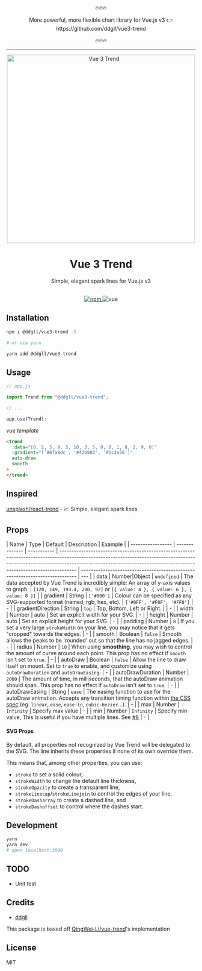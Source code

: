 <p align=center>🔥🔥🔥</p>
<p align=center>More powerful, more flexible chart library for Vue.js v3 👉 https://github.com/ddgll/vue3-trend</p>
<p align=center>🔥🔥🔥</p>

---

<div align="center">
  <img src="https://cloud.githubusercontent.com/assets/7565692/23977197/9da0b77c-0a27-11e7-8f14-4d3845a524a0.png" width="500" alt="Vue 3 Trend">
  <br>
  <h1>Vue 3 Trend</h1>
  <p>Simple, elegant spark lines for Vue.js v3</p>
  <br>
  <a href="https://www.npmjs.org/package/vue3trend"><img src="https://img.shields.io/npm/v/vue3trend.svg?style=flat-square" alt="npm">
  </a>
  <img src="https://img.shields.io/static/v1?logo=vue.js&colorA=2c3e50&style=flat-square&message=3.0.0&label=vue" alt="vue">
</div>

## Installation

```bash
npm i @ddgll/vue3-trend -S

# or via yarn

yarn add @ddgll/vue3-trend
```

## Usage

```js
// app.js

import Trend from "@ddgll/vue3-trend";

// ...

app.use(Trend);
```

_vue template_

```html
<trend
  :data="[0, 2, 5, 9, 5, 10, 3, 5, 0, 0, 1, 8, 2, 9, 0]"
  :gradient="['#6fa8dc', '#42b983', '#2c3e50']"
  auto-draw
  smooth
>
</trend>
```

## Inspired

[unsplash/react-trend](https://github.com/unsplash/react-trend) - 📈 Simple, elegant spark lines

## Props

| Name              | Type           | Default     | Description                                                                                                                                                                                                                                       | Example                                                                      |
| ----------------- | -------------- | ----------- | ------------------------------------------------------------------------------------------------------------------------------------------------------------------------------------------------------------------------------------------------- | ---------------------------------------------------------------------------- | --- |
| data              | Number\|Object | `undefined` | The data accepted by Vue Trend is incredibly simple: An array of y-axis values to graph.                                                                                                                                                          | `[120, 149, 193.4, 200, 92]` or `[{ value: 4 }, { value: 6 }, { value: 8 }]` |
| gradient          | String         | `['#000']`  | Colour can be specified as any SVG-supported format (named, rgb, hex, etc).                                                                                                                                                                       | `['#0FF', '#F0F', '#FF0']`                                                   | -   |
| gradientDirection | String         | `top`       | Top, Bottom, Left or Right.                                                                                                                                                                                                                       |                                                                              | -   |
| width             | Number         | auto        | Set an explicit width for your SVG.                                                                                                                                                                                                               | -                                                                            |
| height            | Number         | auto        | Set an explicit height for your SVG.                                                                                                                                                                                                              | -                                                                            |
| padding           | Number         | `8`         | If you set a very large `strokeWidth` on your line, you may notice that it gets "cropped" towards the edges.                                                                                                                                      | -                                                                            |
| smooth            | Boolean        | `false`     | Smooth allows the peaks to be 'rounded' out so that the line has no jagged edges.                                                                                                                                                                 | -                                                                            |
| radius            | Number         | `10`        | When using **smoothing**, you may wish to control the amount of curve around each point. This prop has no effect if `smooth` isn't set to `true`.                                                                                                 | -                                                                            |
| autoDraw          | Boolean        | `false`     | Allow the line to draw itself on mount. Set to `true` to enable, and customize using `autoDrawDuration` and `autoDrawEasing`.                                                                                                                     | -                                                                            |
| autoDrawDuration  | Number         | `2000`      | The amount of time, in milliseconds, that the autoDraw animation should span. This prop has no effect if `autoDraw` isn't set to `true`.                                                                                                          | -                                                                            |
| autoDrawEasing    | String         | `ease`      | The easing function to use for the autoDraw animation. Accepts any transition timing function within [the CSS spec](http://www.w3schools.com/cssref/css3_pr_transition-timing-function.asp) (eg. `linear`, `ease`, `ease-in`, `cubic-bezier`...). | -                                                                            |
| max               | Number         | `-Infinity` | Specify max value                                                                                                                                                                                                                                 | -                                                                            |
| min               | Number         | `Infinity`  | Specify min value, This is useful if you have multiple lines. See [#8](https://github.com/lexxyungcarter/vue-trend/issues/8)                                                                                                                      | -                                                                            |

#### SVG Props

By default, all properties not recognized by Vue Trend will be delegated to the SVG. The line inherits these properties if none of its own override them.

This means that, among other properties, you can use:

- `stroke` to set a solid colour,
- `strokeWidth` to change the default line thickness,
- `strokeOpacity` to create a transparent line,
- `strokeLinecap`/`strokeLinejoin` to control the edges of your line,
- `strokeDasharray` to create a dashed line, and
- `strokeDashoffset` to control where the dashes start.

## Development

```sh
yarn
yarn dev
# open localhost:3000
```

## TODO

- Unit test

## Credits

- [ddgll](https://github.com/ddgll)

This package is based off [QingWei-Li/vue-trend](https://github.com/QingWei-Li/vue-trend)'s implementation

## License

MIT
